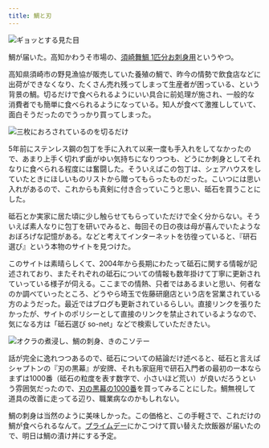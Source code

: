 ```yaml
---
title: 鯛と刃
---
```


![](/images/2020-10-18-tai-kashira.jpg "ギョッとする見た目")

鯛が届いた。高知かわうそ市場の、[須崎舞鯛 1匹分お刺身用](https://kochi-kawauso.com/collections/covid19_free_shipping/products/susakimadai-1hiki)というやつ。

高知県須崎市の野見漁協が販売していた養殖の鯛で、昨今の情勢で飲食店などに出荷ができなくなり、たくさん売れ残ってしまって生産者が困っている、という背景の鯛。切るだけで食べられるようにいい具合に前処理が施され、一般的な消費者でも簡単に食べられるようになっている。知人が食べて激推ししていて、面白そうだったのでうっかり買ってしまった。

![](/images/2020-10-18-tai-cut.jpg "三枚におろされているのを切るだけ")

5年前にステンレス鋼の包丁を手に入れて以来一度も手入れをしてなかったので、あまり上手く切れず歯がゆい気持ちになりつつも、どうにか刺身としてそれなりに食べられる程度には奮闘した。そういえばこの包丁は、シェアハウスをしていたときにほしいものリストから贈ってもらったものだった。こいつには思い入れがあるので、これからも真剣に付き合っていこうと思い、砥石を買うことにした。

砥石とか実家に居た頃に少し触らせてもらっていただけで全く分からない。そういえば素人なりに包丁を研いでみると、毎回その日の夜は母が喜んでいたようなおぼろげな記憶がある。などと考えてインターネットを彷徨っていると、『研石選び』という本物のサイトを見つけた。

このサイトは素晴らしくて、2004年から長期にわたって砥石に関する情報が記述されており、またそれぞれの砥石についての情報も数年掛けて丁寧に更新されていっている様子が伺える。ここまでの情熱、只者ではあるまいと思い、何者なのか調べていったところ、どうやら埼玉で佐藤研磨店という店を営業されている方のようだった。最近ではブログも更新されているらしい。直接リンクを張りたかったが、サイトのポリシーとして直接のリンクを禁止されているようなので、気になる方は「砥石選び so-net」などで検索していただきたい。

![](/images/2020-10-18-tai-table.jpg "オクラの煮浸し、鯛の刺身、きのこソテー")

話が完全に逸れつつあるので、砥石についての結論だけ述べると、砥石と言えばシャプトンの『刃の黒幕』が安牌、それも家庭用で研石入門者の最初の一本ならまずは1000番（砥石の粒度を表す数字で、小さいほど荒い）が良いだろうという雰囲気だったので、[刃の黒幕の1000番](https://www.amazon.co.jp/dp/B001TPFT0G)を買ってみることにした。鯛無視して道具の改善に走ってる辺り、職業病なのかもしれない。

鯛の刺身は当然のように美味しかった。この価格と、この手軽さで、これだけの鯛が食べられるなんて。[プライムデー](/articles/2020-10-13-prime-day)にかこつけて買い替えた炊飯器が届いたので、明日は鯛の漬け丼にする予定。
